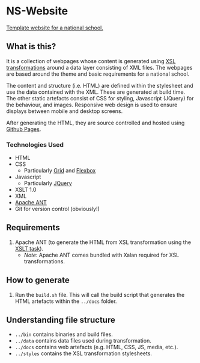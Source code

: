 # NS-Website
[Template website for a national school.](https://byrne-greg.github.io/NS-Website/index.html)

## What is this?
It is a collection of webpages whose content is generated using [XSL transformations](https://www.w3schools.com/xml/xsl_intro.asp]) around a data layer consisting of XML files. The webpages are based around the theme and basic requirements for a national school. 

The content and structure (i.e. HTML) are defined within the stylesheet and use the data contained with the XML. These are generated at build time. The other static artefacts consist of CSS for styling, Javascript (JQuery) for the behaviour, and images. Responsive web design is used to ensure displays between mobile and desktop screens.

After generating the HTML, they are source controlled and hosted using [Github Pages](https://pages.github.com/).

### Technologies Used
* HTML
* CSS
   * Particularly [Grid](https://www.w3schools.com/css/css_grid.asp) and [Flexbox](https://www.w3schools.com/css/css3_flexbox.asp)
* Javascript
    * Particularly [JQuery](https://jquery.com/)
* XSLT 1.0
* XML
* [Apache ANT](https://ant.apache.org/)
* Git for version control (obviously!)

## Requirements
1. Apache ANT (to generate the HTML from XSL transformation using the [XSLT task](https://ant.apache.org/manual/Tasks/style.html)).
    * *Note*: Apache ANT comes bundled with Xalan required for XSL transformations.

## How to generate
1. Run the `build.sh` file. This will call the build script that generates the HTML artefacts within the `../docs` folder.

## Understanding file structure
* `../bin` contains binaries and build files.
* `../data` contains data files used during transformation.
* `../docs` contains web artefacts (e.g. HTML, CSS, JS, media, etc.).
* `../styles` contains the XSL transformation stylesheets.

